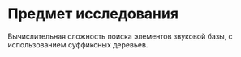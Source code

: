 # Предмет исследования
Вычислительная сложность поиска элементов звуковой базы, с использованием суффиксных деревьев.